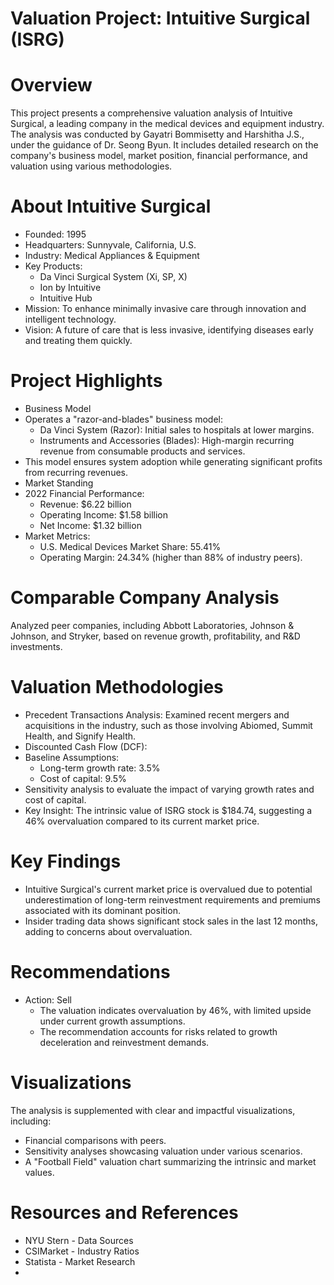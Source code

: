 # Valuation Project: Intuitive Surgical (ISRG)

# Overview

This project presents a comprehensive valuation analysis of Intuitive Surgical, a leading company in the medical devices and equipment industry. The analysis was conducted by Gayatri Bommisetty and Harshitha J.S., under the guidance of Dr. Seong Byun. It includes detailed research on the company's business model, market position, financial performance, and valuation using various methodologies.

# About Intuitive Surgical

* Founded: 1995
* Headquarters: Sunnyvale, California, U.S.
* Industry: Medical Appliances & Equipment
* Key Products:
    *  Da Vinci Surgical System (Xi, SP, X)
    *  Ion by Intuitive
    *  Intuitive Hub
* Mission: To enhance minimally invasive care through innovation and intelligent technology.
* Vision: A future of care that is less invasive, identifying diseases early and treating them quickly.
  
# Project Highlights

* Business Model
 * Operates a "razor-and-blades" business model:
    * Da Vinci System (Razor): Initial sales to hospitals at lower margins.
    * Instruments and Accessories (Blades): High-margin recurring revenue from consumable products and services.
 * This model ensures system adoption while generating significant profits from recurring revenues.
* Market Standing
 * 2022 Financial Performance:
    * Revenue: $6.22 billion
    * Operating Income: $1.58 billion
    * Net Income: $1.32 billion
* Market Metrics:
  * U.S. Medical Devices Market Share: 55.41%
  * Operating Margin: 24.34% (higher than 88% of industry peers).
    
# Comparable Company Analysis
Analyzed peer companies, including Abbott Laboratories, Johnson & Johnson, and Stryker, based on revenue growth, profitability, and R&D investments.

# Valuation Methodologies
 * Precedent Transactions Analysis:
Examined recent mergers and acquisitions in the industry, such as those involving Abiomed, Summit Health, and Signify Health.
 * Discounted Cash Flow (DCF):
  * Baseline Assumptions:
     * Long-term growth rate: 3.5%
     * Cost of capital: 9.5%
 * Sensitivity analysis to evaluate the impact of varying growth rates and cost of capital.
 * Key Insight: The intrinsic value of ISRG stock is $184.74, suggesting a 46% overvaluation compared to its current market price.
# Key Findings
 * Intuitive Surgical's current market price is overvalued due to potential underestimation of long-term reinvestment requirements and premiums associated with its dominant position.
 * Insider trading data shows significant stock sales in the last 12 months, adding to concerns about overvaluation.
# Recommendations
 * Action: Sell
   * The valuation indicates overvaluation by 46%, with limited upside under current growth assumptions.
   * The recommendation accounts for risks related to growth deceleration and reinvestment demands.
# Visualizations
The analysis is supplemented with clear and impactful visualizations, including:

* Financial comparisons with peers.
* Sensitivity analyses showcasing valuation under various scenarios.
* A "Football Field" valuation chart summarizing the intrinsic and market values.
  
# Resources and References

 * NYU Stern - Data Sources
 * CSIMarket - Industry Ratios
 * Statista - Market Research
 * 
